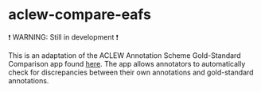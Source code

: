 # aclew-compare-eafs

:exclamation: WARNING: Still in development :exclamation:

This is an adaptation of the ACLEW Annotation Scheme Gold-Standard Comparison app found [here](https://github.com/aclew/ACLEW-GoldStandard). The app allows annotators to automatically check for discrepancies between their own annotations and gold-standard annotations.